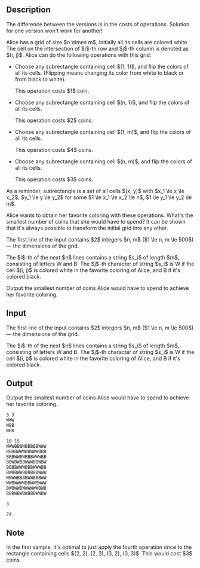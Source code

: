 ## Description

<div><p><span class="tex-font-style-bf">The difference between the versions is in the costs of operations. Solution for one version won't work for another!</span></p><p>Alice has a grid of size $n \times m$, <span class="tex-font-style-bf">initially all its cells are colored white</span>. The cell on the intersection of $i$-th row and $j$-th column is denoted as $(i, j)$. Alice can do the following operations with this grid:</p><ul><li><p>Choose any subrectangle containing cell $(1, 1)$, and flip the colors of all its cells. (Flipping means changing its color from white to black or from black to white). </p><p><span class="tex-font-style-bf">This operation costs $1$ coin.</span></p></li><li><p>Choose any subrectangle containing cell $(n, 1)$, and flip the colors of all its cells. </p><p><span class="tex-font-style-bf">This operation costs $2$ coins.</span></p></li><li><p>Choose any subrectangle containing cell $(1, m)$, and flip the colors of all its cells. </p><p><span class="tex-font-style-bf">This operation costs $4$ coins.</span></p></li><li><p>Choose any subrectangle containing cell $(n, m)$, and flip the colors of all its cells. </p><p><span class="tex-font-style-bf">This operation costs $3$ coins.</span></p></li></ul> <p><span class="tex-font-style-bf">As a reminder, subrectangle is a set of all cells $(x, y)$ with $x_1 \le x \le x_2$, $y_1 \le y \le y_2$ for some $1 \le x_1 \le x_2 \le n$, $1 \le y_1 \le y_2 \le m$</span>.</p><p>Alice wants to obtain her favorite coloring with these operations. What's the smallest number of coins that she would have to spend? It can be shown that it's always possible to transform the initial grid into any other.</p></div><div class="input-specification"><p>The first line of the input contains $2$ integers $n, m$ ($1 \le n, m \le 500$) — the dimensions of the grid.</p><p>The $i$-th of the next $n$ lines contains a string $s_i$ of length $m$, consisting of letters <span class="tex-font-style-tt">W</span> and <span class="tex-font-style-tt">B</span>. The $j$-th character of string $s_i$ is <span class="tex-font-style-tt">W</span> if the cell $(i, j)$ is colored white in the favorite coloring of Alice, and <span class="tex-font-style-tt">B</span> if it's colored black.</p></div><div class="output-specification"><p>Output the smallest number of coins Alice would have to spend to achieve her favorite coloring.</p></div>

## Input

<p>The first line of the input contains $2$ integers $n, m$ ($1 \le n, m \le 500$) — the dimensions of the grid.</p><p>The $i$-th of the next $n$ lines contains a string $s_i$ of length $m$, consisting of letters <span class="tex-font-style-tt">W</span> and <span class="tex-font-style-tt">B</span>. The $j$-th character of string $s_i$ is <span class="tex-font-style-tt">W</span> if the cell $(i, j)$ is colored white in the favorite coloring of Alice, and <span class="tex-font-style-tt">B</span> if it's colored black.</p>

## Output

<p>Output the smallest number of coins Alice would have to spend to achieve her favorite coloring.</p>





```input1
3 3
WWW
WBB
WBB
```




```input2
10 15
WWWBBBWBBBBBWWW
BBBBWWWBBWWWBBB
BBBWWBWBBBWWWBB
BBWBWBBWWWBBWBW
BBBBWWWBBBWWWBB
BWBBWWBBBBBBWWW
WBWWBBBBWWBBBWW
WWBWWWWBBWWBWWW
BWBWWBWWWWWWBWB
BBBWBWBWBBBWWBW
```




```output1
3
```




```output2
74
```



## Note

<p>In the first sample, it's optimal to just apply the fourth operation once to the rectangle containing cells $(2, 2), (2, 3), (3, 2), (3, 3)$. This would cost $3$ coins.</p>
